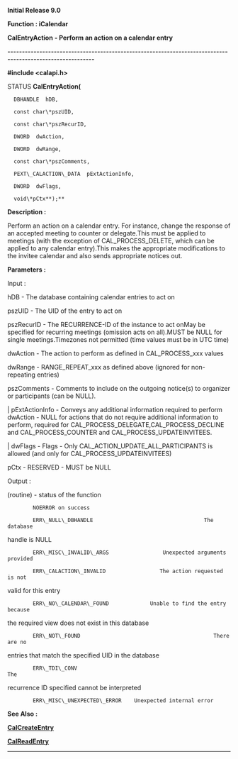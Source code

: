 




<!--
 /\* Font Definitions \*/
 @font-face
 {font-family:Helv;
 panose-1:2 11 6 4 2 2 2 3 2 4;}
@font-face
 {font-family:"Cambria Math";
 panose-1:2 4 5 3 5 4 6 3 2 4;}
 /\* Style Definitions \*/
 p.MsoNormal, li.MsoNormal, div.MsoNormal
 {margin-top:0cm;
 margin-right:0cm;
 margin-bottom:8.0pt;
 margin-left:0cm;
 line-height:107%;
 font-size:11.0pt;
 font-family:"Calibri",sans-serif;}
.MsoChpDefault
 {font-size:11.0pt;}
.MsoPapDefault
 {margin-bottom:8.0pt;
 line-height:107%;}
 /\* Page Definitions \*/
 @page WordSection1
 {size:612.0pt 792.0pt;
 margin:72.0pt 72.0pt 72.0pt 72.0pt;}
div.WordSection1
 {page:WordSection1;}
-->




**Initial Release 9.0**



**Function : iCalendar**



**CalEntryAction** **- Perform
an action on a calendar entry**


**----------------------------------------------------------------------------------------------------------**



**#include <calapi.h>**



STATUS **CalEntryAction(**  

      DBHANDLE  hDB,  

      const char\*pszUID,  

      const char\*pszRecurID,  

      DWORD  dwAction,  

      DWORD  dwRange,  

      const char\*pszComments,  

      PEXT\_CALACTION\_DATA  pExtActionInfo,  

      DWORD  dwFlags,  

      void\*pCtx**);**



**Description :**



Perform an
action on a calendar entry.  For instance, change the response of an accepted
meeting to counter or delegate.This must be applied to meetings (with the
exception of CAL\_PROCESS\_DELETE, which can be applied to any calendar
entry).This makes the appropriate modifications to the invitee calendar and
also sends appropriate notices out.


 


**Parameters :**



Input :  

hDB  -  The database containing calendar entries to act on  

  

pszUID  -  The UID of the entry to act on  

  

pszRecurID  -  The RECURRENCE-ID of the instance to act onMay be specified for
recurring meetings (omission acts on all).MUST be NULL for single meetings.Timezones
not permitted (time values must be in UTC time)  

  

dwAction  -  The action to perform as defined in CAL\_PROCESS\_xxx values  

  

dwRange  -  RANGE\_REPEAT\_xxx as defined above (ignored for non-repeating
entries)  

  

pszComments  -  Comments to include on the outgoing notice(s) to organizer or
participants (can be NULL).  

  

|    pExtActionInfo  -  Conveys any additional information required to perform
dwAction - NULL for actions that do not require additional information to
perform, required for CAL\_PROCESS\_DELEGATE,CAL\_PROCESS\_DECLINE and
CAL\_PROCESS\_COUNTER and CAL\_PROCESS\_UPDATEINVITEES.  

  

|    dwFlags  -  Flags - Only CAL\_ACTION\_UPDATE\_ALL\_PARTICIPANTS is allowed
(and only for CAL\_PROCESS\_UPDATEINVITEES)  

  

pCtx  -  RESERVED - MUST be NULL  

  




Output :  

(routine)  -  status of the function  

            NOERROR on success  

            ERR\_NULL\_DBHANDLE                                   The database
handle is NULL  

            ERR\_MISC\_INVALID\_ARGS                 Unexpected arguments provided  

            ERR\_CALACTION\_INVALID                 The action requested is not
valid for this entry  

            ERR\_NO\_CALENDAR\_FOUND             Unable to find the entry because
the required view does not exist in this database  

            ERR\_NOT\_FOUND                                          There are no
entries that match the specified UID in the database  

            ERR\_TDI\_CONV                                              The
recurrence ID specified cannot be interpreted  

            ERR\_MISC\_UNEXPECTED\_ERROR    Unexpected internal error  

  

  




 **See Also :**


**[CalCreateEntry](CalCreateEntry.md)**


**[CalReadEntry](CalReadEntry.md)**



----------------------------------------------------------------------------------------------------------


 





